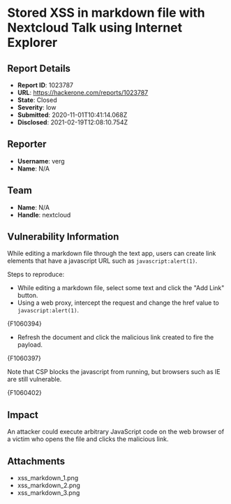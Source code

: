 # Stored XSS in markdown file with Nextcloud Talk using Internet Explorer

## Report Details
- **Report ID**: 1023787
- **URL**: https://hackerone.com/reports/1023787
- **State**: Closed
- **Severity**: low
- **Submitted**: 2020-11-01T10:41:14.068Z
- **Disclosed**: 2021-02-19T12:08:10.754Z

## Reporter
- **Username**: verg
- **Name**: N/A

## Team
- **Name**: N/A
- **Handle**: nextcloud

## Vulnerability Information
While editing a markdown file through the text app, users can create link elements that have a javascript URL such as `javascript:alert(1)`.

Steps to reproduce:
* While editing a markdown file, select some text and click the "Add Link"  button.
* Using a web proxy, intercept the request and change the href value to `javascript:alert(1)`.

{F1060394}

* Refresh the document and click the malicious link created to fire the payload.

{F1060397}

Note that CSP blocks the javascript from running, but browsers such as IE are still vulnerable.

{F1060402}

## Impact

An attacker could execute arbitrary JavaScript code on the web browser of a victim who opens the file and clicks the malicious link.

## Attachments
- xss_markdown_1.png
- xss_markdown_2.png
- xss_markdown_3.png
